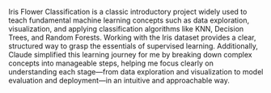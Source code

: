 Iris Flower Classification is a classic introductory project widely used to teach fundamental machine learning concepts such as data exploration, visualization, and applying classification algorithms like KNN, Decision Trees, and Random Forests. Working with the Iris dataset provides a clear, structured way to grasp the essentials of supervised learning. Additionally, Claude simplified this learning journey for me by breaking down complex concepts into manageable steps, helping me focus clearly on understanding each stage—from data exploration and visualization to model evaluation and deployment—in an intuitive and approachable way.

